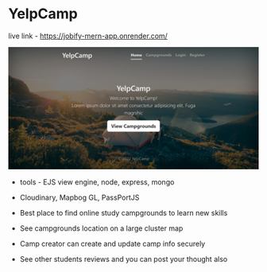 # YelpCamp

live link - https://jobify-mern-app.onrender.com/

![project photo](yelp-camp.png)

- tools - EJS view engine, node, express, mongo
- Cloudinary, Mapbog GL, PassPortJS

- Best place to find online study campgrounds to learn new skills
- See campgrounds location on a large cluster map
- Camp creator can create and update camp info securely
- See other students reviews and you can post your thought also
